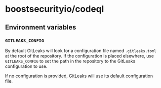 # boostsecurityio/codeql

## Environment variables

### `GITLEAKS_CONFIG`
By default GitLeaks will look for a configuration file named `.gitleaks.toml` at the root of the repository. If the configuration is placed elsewhere, use `GITLEAKS_CONFIG` to set the path in the repository to the GitLeaks configuration to use.

If no configuration is provided, GitLeaks will use its default configuration file.
